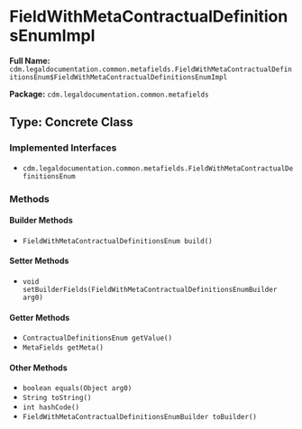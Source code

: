 # FieldWithMetaContractualDefinitionsEnumImpl

**Full Name:** `cdm.legaldocumentation.common.metafields.FieldWithMetaContractualDefinitionsEnum$FieldWithMetaContractualDefinitionsEnumImpl`

**Package:** `cdm.legaldocumentation.common.metafields`

## Type: Concrete Class

### Implemented Interfaces

- `cdm.legaldocumentation.common.metafields.FieldWithMetaContractualDefinitionsEnum`

### Methods

#### Builder Methods

- `FieldWithMetaContractualDefinitionsEnum build()`

#### Setter Methods

- `void setBuilderFields(FieldWithMetaContractualDefinitionsEnumBuilder arg0)`

#### Getter Methods

- `ContractualDefinitionsEnum getValue()`
- `MetaFields getMeta()`

#### Other Methods

- `boolean equals(Object arg0)`
- `String toString()`
- `int hashCode()`
- `FieldWithMetaContractualDefinitionsEnumBuilder toBuilder()`

